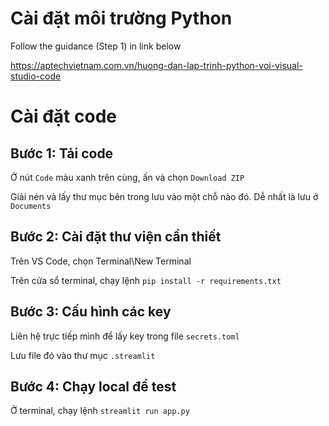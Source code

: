 # Cài đặt môi trường Python
Follow the guidance (Step 1) in link below

https://aptechvietnam.com.vn/huong-dan-lap-trinh-python-voi-visual-studio-code


# Cài đặt code
## Bước 1: Tải code
Ở nút `Code` màu xanh trên cùng, ấn và chọn `Download ZIP`

Giải nén và lấy thư mục bên trong lưu vào một chỗ nào đó. Dễ nhất là lưu ở `Documents`

## Bước 2: Cài đặt thư viện cần thiết
Trên VS Code, chọn Terminal\New Terminal

Trên cửa sổ terminal, chạy lệnh `pip install -r requirements.txt`

## Bước 3: Cấu hình các key
Liên hệ trực tiếp mình để lấy key trong file `secrets.toml`

Lưu file đó vào thư mục `.streamlit`

## Bước 4: Chạy local để test
Ở terminal, chạy lệnh `streamlit run app.py`
